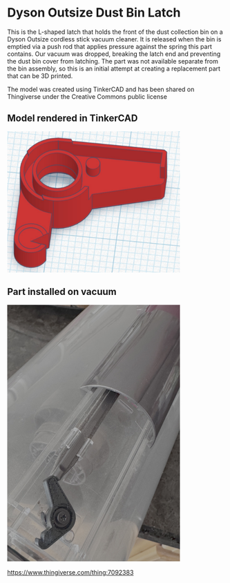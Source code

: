 # Dyson Outsize Dust Bin Latch

This is the L-shaped latch that holds the front of the dust collection bin on a Dyson Outsize cordless stick vacuum cleaner.  It is released when the bin is emptied via a push rod that applies pressure against the spring this part contains.  Our vacuum was dropped, breaking the latch end and preventing the dust bin cover from latching.  The part was not available separate from the bin assembly, so this is an initial attempt at creating a replacement part that can be 3D printed.

The model was created using TinkerCAD and has been shared on Thingiverse under the Creative Commons public license

## Model rendered in TinkerCAD
<div><img src="/assets/tinkercad-latch.jpg" width="400" /></div>

## Part installed on vacuum
<div><img src="/assets/IMG_0941.jpg" width="400" /></div>

https://www.thingiverse.com/thing:7092383

